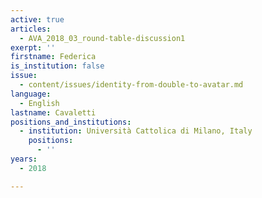 ```yaml
---
active: true
articles:
  - AVA_2018_03_round-table-discussion1
exerpt: ''
firstname: Federica
is_institution: false
issue:
  - content/issues/identity-from-double-to-avatar.md
language:
  - English
lastname: Cavaletti
positions_and_institutions:
  - institution: Università Cattolica di Milano, Italy
    positions:
      - ''
years:
  - 2018

---
```

